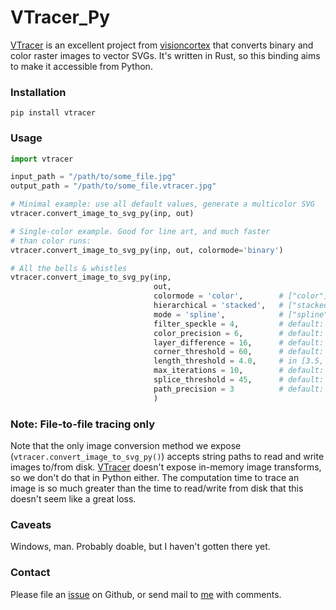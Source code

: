 # VTracer_Py

[VTracer](https://www.visioncortex.org/vtracer/) is an excellent project from [visioncortex](https://www.visioncortex.org/) that converts binary and color raster images to vector SVGs. It's written in Rust, so this binding aims to make it accessible from Python.

### Installation

```shell
pip install vtracer
```

### Usage

```python
import vtracer

input_path = "/path/to/some_file.jpg"
output_path = "/path/to/some_file.vtracer.jpg"

# Minimal example: use all default values, generate a multicolor SVG
vtracer.convert_image_to_svg_py(inp, out)

# Single-color example. Good for line art, and much faster
# than color runs:
vtracer.convert_image_to_svg_py(inp, out, colormode='binary')

# All the bells & whistles
vtracer.convert_image_to_svg_py(inp,
                                out,
                                colormode = 'color',        # ["color"] or "binary"
                                hierarchical = 'stacked',   # ["stacked"] or "cutout"
                                mode = 'spline',            # ["spline"] "polygon", or "none"
                                filter_speckle = 4,         # default: 4
                                color_precision = 6,        # default: 6
                                layer_difference = 16,      # default: 16
                                corner_threshold = 60,      # default: 60
                                length_threshold = 4.0,     # in [3.5, 10] default: 4.0
                                max_iterations = 10,        # default: 10
                                splice_threshold = 45,      # default: 45
                                path_precision = 3          # default: 8
                                )

```

### Note: File-to-file tracing only

Note that the only image conversion method we expose (`vtracer.convert_image_to_svg_py()`) accepts string paths to read
and write images to/from disk. [VTracer](https://github.com/visioncortex/vtracer) doesn't expose in-memory image transforms, so we don't do that in Python either. The computation time to trace an image is so much greater than the time to read/write from disk that this doesn't seem like a great loss.

### Caveats

Windows, man. Probably doable, but I haven't gotten there yet.

### Contact

Please file an [issue](https://github.com/etjones/vtracer_py/issues) on Github, or send mail to [me](mailto:evan_t_jones@mac.com) with comments.
